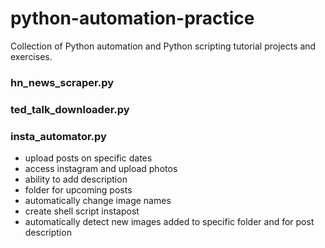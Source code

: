 # python-automation-practice
Collection of Python automation and Python scripting tutorial projects and exercises.

### hn_news_scraper.py ### 

### ted_talk_downloader.py ### 

### insta_automator.py ### 
- upload posts on specific dates
- access instagram and upload photos
- ability to add description
- folder for upcoming posts
- automatically change image names
- create shell script instapost
- automatically detect new images added to specific folder and for post description
